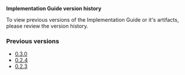 <!-- This is an autogenerated file, you generally do not want to edit this file directly unless updating wording.
See publish_version.sh -->

**Implementation Guide version history**

To view previous versions of the Implementation Guide or it's artifacts, please review the version history.

### Previous versions

- [0.3.0](./branches/030)
- [0.2.4](./branches/024)
- [0.2.3](./branches/023)
 